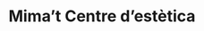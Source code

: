 ---
title: "Mima’t Centre d’estètica"
url: /la-bisbal-demporda/mimat-centre-destetica/
shop: cosméticos
---
